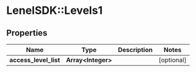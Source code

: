 # LenelSDK::Levels1

## Properties
Name | Type | Description | Notes
------------ | ------------- | ------------- | -------------
**access_level_list** | **Array&lt;Integer&gt;** |  | [optional] 


